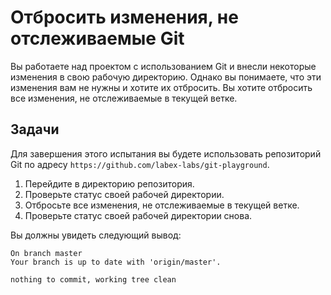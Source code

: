 # Отбросить изменения, не отслеживаемые Git

Вы работаете над проектом с использованием Git и внесли некоторые изменения в свою рабочую директорию. Однако вы понимаете, что эти изменения вам не нужны и хотите их отбросить. Вы хотите отбросить все изменения, не отслеживаемые в текущей ветке.

## Задачи

Для завершения этого испытания вы будете использовать репозиторий Git по адресу `https://github.com/labex-labs/git-playground`.

1. Перейдите в директорию репозитория.
2. Проверьте статус своей рабочей директории.
3. Отбросьте все изменения, не отслеживаемые в текущей ветке.
4. Проверьте статус своей рабочей директории снова.

Вы должны увидеть следующий вывод:

```shell
On branch master
Your branch is up to date with 'origin/master'.

nothing to commit, working tree clean
```
